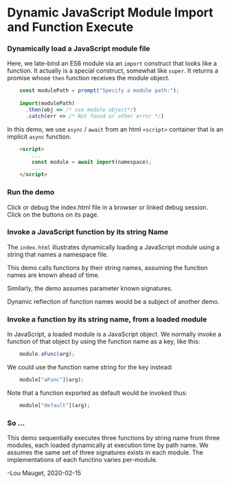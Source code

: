# Dynamic JavaScript Module Import and Function Execute

### Dynamically load a JavaScript module file

Here, we late-bind an ES6 module via an `import` construct that looks like a 
function. It actually is a special construct, somewhat like `super`. It
returns a promise whose `then` function receives the module object.

``` javascript
    const modulePath = prompt("Specify a module path:");
    
    import(modulePath)
      .then(obj => /* use module object*/)
      .catch(err => /* Not found or other error */)
```

In this demo, we use `async` / `await` from an html `<script>` container 
that is an implicit `async` function.

``` html
    <script>
        ...
        const module = await import(namespace);
        ...
    </script>
```

### Run the demo
Click or debug the index.html file in a browser or linked debug session. 
Click on the buttons on its page.

### Invoke a JavaScript function by its string Name

The `index.html` illustrates dynamically loading a JavaScript module using 
a string that names a namespace file. 

This demo calls functions by their string names, assuming the function names
are known ahead of time.

Similarly, the demo assumes parameter known signatures.

Dynamic reflection of function names would be a subject of another demo.

### Invoke a function by its string name, from a loaded module

In JavaScript, a loaded module is a JavaScript object. We normally invoke a function of
that object by using the function name as a key, like this:

```javascript
    module.aFunc(arg);
```

We could use the function name string for the key instead:

```javascript
    module["aFunc"](arg);
```

Note that a function exported as default would be invoked thus:

```javascript
    module["default"](arg);
```

### So ...
This demo sequentially executes three functions by string name from three modules, each
loaded dynamically at execution time by path name. We assumes the same set of three 
signatures exists in each module. The implementations of each functino varies per-module.

-Lou Mauget, 2020-02-15


